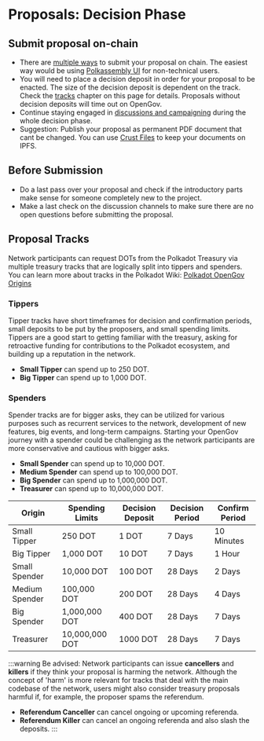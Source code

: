 # Proposals: Decision Phase

## Submit proposal on-chain
- There are [multiple ways](https://wiki.polkadot.network/docs/learn-guides-polkadot-opengov#create-a-referenda-proposal) to submit your proposal on chain. The easiest way would be using [Polkassembly UI](https://polkadot.polkassembly.io/opengov) for non-technical users.
- You will need to place a decision deposit in order for your proposal to be enacted. The size of the decision deposit is dependent on the track. Check the [tracks](#proposal-tracks) chapter on this page for details. Proposals without decision deposits will time out on OpenGov.
- Continue staying engaged in [discussions and campaigning](/guides/discussion-and-campaigning) during the whole decision phase.
- Suggestion: Publish your proposal as permanent PDF document that cant be changed. You can use [Crust Files](https://crustfiles.io/) to keep your documents on IPFS.

## Before Submission
- Do a last pass over your proposal and check if the introductory parts make sense for someone completely new to the project. 
- Make a last check on the discussion channels to make sure there are no open questions before submitting the proposal.

## Proposal Tracks

Network participants can request DOTs from the Polkadot Treasury via multiple treasury tracks that are logically split into tippers and spenders. You can learn more about tracks in the Polkadot Wiki: [Polkadot OpenGov Origins](https://wiki.polkadot.network/docs/learn-polkadot-opengov-origins)

### Tippers

Tipper tracks have short timeframes for decision and confirmation periods, small deposits to be put by the proposers, and small spending limits. Tippers are a good start to getting familiar with the treasury, asking for retroactive funding for contributions to the Polkadot ecosystem, and building up a reputation in the network.

- **Small Tipper** can spend up to 250 DOT.
- **Big Tipper** can spend up to 1,000 DOT.

### Spenders

Spender tracks are for bigger asks, they can be utilized for various purposes such as recurrent services to the network, development of new features, big events, and long-term campaigns. Starting your OpenGov journey with a spender could be challenging as the network participants are more conservative and cautious with bigger asks.

- **Small Spender** can spend up to 10,000 DOT.
- **Medium Spender** can spend up to 100,000 DOT.
- **Big Spender** can spend up to 1,000,000 DOT.
- **Treasurer** can spend up to 10,000,000 DOT.

| Origin | Spending Limits | Decision Deposit | Decision Period | Confirm Period |
| --- | --- | --- | --- | --- |
| Small Tipper | 250 DOT | 1 DOT | 7 Days | 10 Minutes |
| Big Tipper | 1,000 DOT | 10 DOT | 7 Days | 1 Hour |
| Small Spender | 10,000 DOT | 100 DOT | 28 Days | 2 Days |
| Medium Spender | 100,000 DOT | 200 DOT | 28 Days | 4 Days |
| Big Spender | 1,000,000 DOT | 400 DOT | 28 Days | 7 Days |
| Treasurer | 10,000,000 DOT | 1000 DOT | 28 Days | 7 Days |

:::warning
Be advised: Network participants can issue **cancellers** and **killers** if they think your proposal is harming the network. Although the concept of 'harm' is more relevant for tracks that deal with the main codebase of the network, users might also consider treasury proposals harmful if, for example, the proposer spams the referendum.

- **Referendum Canceller** can cancel ongoing or upcoming referenda.
- **Referendum Killer** can cancel an ongoing referenda and also slash the deposits.
:::